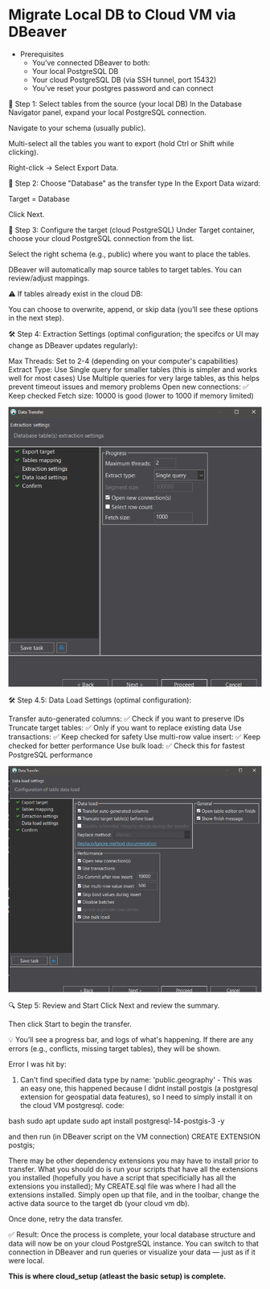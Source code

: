 # Migrate Local DB to Cloud VM via DBeaver
- Prerequisites
   - You’ve connected DBeaver to both:
   - Your local PostgreSQL DB
   - Your cloud PostgreSQL DB (via SSH tunnel, port 15432)
   - You’ve reset your postgres password and can connect

🥇 Step 1: Select tables from the source (your local DB)
In the Database Navigator panel, expand your local PostgreSQL connection.

Navigate to your schema (usually public).

Multi-select all the tables you want to export (hold Ctrl or Shift while clicking).

Right-click → Select Export Data.

🥈 Step 2: Choose "Database" as the transfer type
In the Export Data wizard:

Target = Database

Click Next.

🥉 Step 3: Configure the target (cloud PostgreSQL)
Under Target container, choose your cloud PostgreSQL connection from the list.

Select the right schema (e.g., public) where you want to place the tables.

DBeaver will automatically map source tables to target tables. You can review/adjust mappings.

⚠️ If tables already exist in the cloud DB:

You can choose to overwrite, append, or skip data (you’ll see these options in the next step).

🛠️ Step 4: Extraction Settings (optimal configuration; the specifcs or UI may change as DBeaver updates regularly):

Max Threads: Set to 2-4 (depending on your computer's capabilities)
Extract Type: Use Single query for smaller tables (this is simpler and works well for most cases)
Use Multiple queries for very large tables, as this helps prevent timeout issues and memory problems
Open new connections: ✅ Keep checked
Fetch size: 10000 is good (lower to 1000 if memory limited)

![alt text](image-15.png)

🛠️ Step 4.5: Data Load Settings (optimal configuration):

Transfer auto-generated columns: ✅ Check if you want to preserve IDs
Truncate target tables: ✅ Only if you want to replace existing data
Use transactions: ✅ Keep checked for safety
Use multi-row value insert: ✅ Keep checked for better performance
Use bulk load: ✅ Check this for fastest PostgreSQL performance

![alt text](image-16.png)


🔍 Step 5: Review and Start
Click Next and review the summary.

Then click Start to begin the transfer.

💡 You’ll see a progress bar, and logs of what's happening. If there are any errors (e.g., conflicts, missing target tables), they will be shown.

Error I was hit by:
1. Can't find specified data type by name: 'public.geography' - This was an easy one, this happened because I didnt install postgis (a postgresql extension for geospatial data features), so I need to simply install it on the cloud VM postgresql. code:

bash
sudo apt update
sudo apt install postgresql-14-postgis-3 -y

and then run (in DBeaver script on the VM connection)
CREATE EXTENSION postgis;


There may be other dependency extensions you may have to install prior to transfer. What you should do is run your scripts that have all the extensions you installed (hopefully you have a script that specificially has all the extensions you installed); My CREATE.sql file was where I had all the extensions installed. Simply open up that file, and in the toolbar, change the active data source to the target db (your cloud vm db).

Once done, retry the data transfer. 

✅ Result:
Once the process is complete, your local database structure and data will now be on your cloud PostgreSQL instance. You can switch to that connection in DBeaver and run queries or visualize your data — just as if it were local.

**This is where cloud_setup (atleast the basic setup) is complete.**